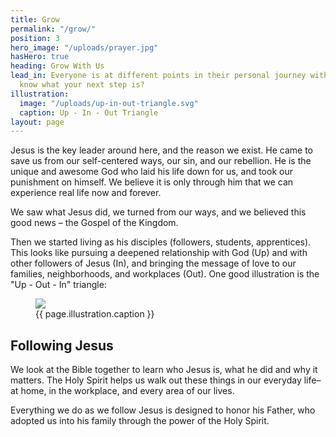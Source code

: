 ```yaml
---
title: Grow
permalink: "/grow/"
position: 3
hero_image: "/uploads/prayer.jpg"
hasHero: true
heading: Grow With Us
lead_in: Everyone is at different points in their personal journey with God. Do you
  know what your next step is?
illustration:
  image: "/uploads/up-in-out-triangle.svg"
  caption: Up - In - Out Triangle
layout: page
---
```


Jesus is the key leader around here, and the reason we exist. He came to save us from our self-centered ways, our sin, and our rebellion. He is the unique and awesome God who laid his life down for us, and took our punishment on himself. We believe it is only through him that we can experience real life now and forever.

We saw what Jesus did, we turned from our ways, and we believed this good news – the Gospel of the Kingdom.

Then we started living as his disciples (followers, students, apprentices). This looks like pursuing a deepened relationship with God (Up) and with other followers of Jesus (In), and bringing the message of love to our families, neighborhoods, and workplaces (Out). One good illustration is the "Up - Out - In" triangle:

<figure class="page_figure">
  <img src="{{ page.illustration.image }}" />
  <figcaption>{{ page.illustration.caption }}</figcaption>
</figure>

## Following Jesus

We look at the Bible together to learn who Jesus is, what he did and why it matters. The Holy Spirit helps us walk out these things in our everyday life–at home, in the workplace, and every area of our lives.

Everything we do as we follow Jesus is designed to honor his Father, who adopted us into his family through the power of the Holy Spirit.
